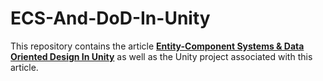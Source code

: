 # ECS-And-DoD-In-Unity
This repository contains the article [**Entity-Component Systems & Data Oriented Design
In Unity**](https://github.com/LifeIsGoodMI/ECS-And-DoD-In-Unity/blob/master/ECS_DoD_Unity.pdf)  as well as the Unity project associated with this article.
